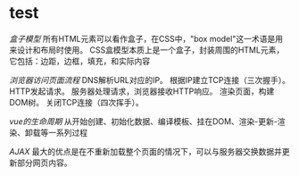 # test
*盒子模型*
所有HTML元素可以看作盒子，在CSS中，"box model"这一术语是用来设计和布局时使用。
CSS盒模型本质上是一个盒子，封装周围的HTML元素，它包括：边距，边框，填充，和实际内容


*浏览器访问页面流程*
DNS解析URL对应的IP。
根据IP建立TCP连接（三次握手）。
HTTP发起请求。
服务器处理请求，浏览器接收HTTP响应。
渲染页面，构建DOM树。
关闭TCP连接（四次挥手）。


*vue的生命周期*
从开始创建、初始化数据、编译模板、挂在DOM、渲染-更新-渲染、卸载等一系列过程


*AJAX*
最大的优点是在不重新加载整个页面的情况下，可以与服务器交换数据并更新部分网页内容。
